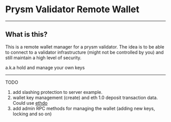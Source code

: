 # Prysm Validator Remote Wallet

----
## What is this?
This is a remote wallet manager for a prysm validator. 
The idea is to be able to connect to a validator infrastructure (might not be controlled by you) and still maintain a high level of security.

a.k.a hold and manage your own keys 

----

TODO
1) add slashing protection to server example.
2) wallet key management (create) and eth 1.0 deposit transaction data. Could use [ethdo](https://github.com/wealdtech/ethdo)
3) add admin RPC methods for managing the wallet (adding new keys, locking and so on)
